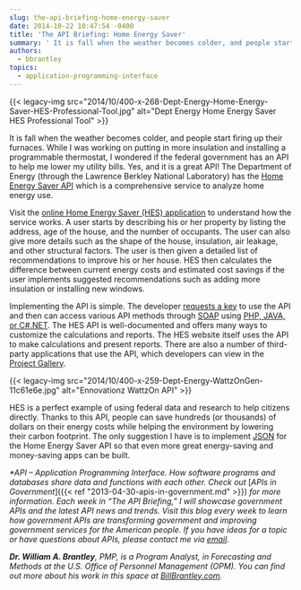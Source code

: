 ```yaml
---
slug: the-api-briefing-home-energy-saver
date: 2014-10-22 10:47:54 -0400
title: 'The API Briefing: Home Energy Saver'
summary: ' It is fall when the weather becomes colder, and people start firing up their furnaces. While I was working on putting in more insulation and installing a programmable thermostat, I wondered if the federal government has an API to help me lower my'
authors:
  - bbrantley
topics:
  - application-programming-interface
---
```


{{< legacy-img src="2014/10/400-x-268-Dept-Energy-Home-Energy-Saver-HES-Professional-Tool.jpg" alt="Dept Energy Home Energy Saver HES Professional Tool" >}}

It is fall when the weather becomes colder, and people start firing up their furnaces. While I was working on putting in more insulation and installing a programmable thermostat, I wondered if the federal government has an API to help me lower my utility bills. Yes, and it is a great API! The Department of Energy (through the Lawrence Berkley National Laboratory) has the [Home Energy Saver API](https://developers.buildingsapi.lbl.gov/hes) which is a comprehensive service to analyze home energy use.

Visit the [online Home Energy Saver (HES) application](http://hes.lbl.gov/consumer/) to understand how the service works. A user starts by describing his or her property by listing the address, age of the house, and the number of occupants. The user can also give more details such as the shape of the house, insulation, air leakage, and other structural factors. The user is then given a detailed list of recommendations to improve his or her house. HES then calculates the difference between current energy costs and estimated cost savings if the user implements suggested recommendations such as adding more insulation or installing new windows.

Implementing the API is simple. The developer [requests a key](https://developers.buildingsapi.lbl.gov/hes/documentation/api-definitions) to use the API and then can access various API methods through [SOAP](http://en.wikipedia.org/wiki/SOAP) using [PHP, JAVA, or C#.NET](https://developers.buildingsapi.lbl.gov/hes/documentation/sample-client-code). The HES API is well-documented and offers many ways to customize the calculations and reports. The HES website itself uses the API to make calculations and present reports. There are also a number of third-party applications that use the API, which developers can view in the [Project Gallery](https://developers.buildingsapi.lbl.gov/hes/project-gallery).

{{< legacy-img src="2014/10/400-x-259-Dept-Energy-WattzOnGen-11c61e6e.jpg" alt="Ennovationz WattzOn API" >}}

HES is a perfect example of using federal data and research to help citizens directly. Thanks to this API, people can save hundreds (or thousands) of dollars on their energy costs while helping the environment by lowering their carbon footprint. The only suggestion I have is to implement [JSON](http://en.wikipedia.org/wiki/JSON) for the Home Energy Saver API so that even more great energy-saving and money-saving apps can be built.

_*API – Application Programming Interface. How software programs and databases share data and functions with each other. Check out_ [_APIs in Government_]({{< ref "2013-04-30-apis-in-government.md" >}}) _for more information._
_Each week in “The API Briefing,” I will showcase government APIs and the latest API news and trends. Visit this blog every week to learn how government APIs are transforming government and improving government services for the American people. If you have ideas for a topic or have questions about APIs, please contact me via_ [_email_](mailto:William.Brantley@opm.gov)_._

**_Dr. William A. Brantley_**_, PMP, is a Program Analyst, in Forecasting and Methods at the U.S. Office of Personnel Management (OPM). You can find out more about his work in this space at_ [_BillBrantley.com_](http://billbrantley.com/)_._